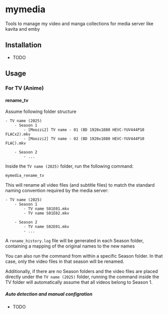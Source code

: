 # mymedia

Tools to manage my video and manga collections for media server like kavita and emby

## Installation

- TODO

## Usage

### For TV (Anime)

#### rename_tv

Assume following folder structure

```
- TV name (2025)
    - Season 1
        - [Moozzi2] TV name - 01 (BD 1920x1080 HEVC-YUV444P10 FLACx2).mkv
        - [Moozzi2] TV name - 02 (BD 1920x1080 HEVC-YUV444P10 FLAC).mkv
    
    - Season 2
        - ...

```

Inside the `TV name (2025)` folder, run the following command:

```
mymedia_rename_tv
```

This will rename all video files (and subtitle files) to match the standard naming convention required by the media server:

```
- TV name (2025)
    - Season 1
        - TV name S01E01.mkv
        - TV name S01E02.mkv
    
    - Season 2
        - TV name S02E01.mkv
        - ...
```

A `rename_history.log` file will be generated in each Season folder, containing a mapping of the original names to the new names

You can also run the command from within a specific Season folder. In that case, only the video files in that season will be renamed.

Additionally, if there are no Season folders and the video files are placed directly under the `TV name (2025)` folder, running the command inside the TV folder will automatically assume that all videos belong to Season 1.


##### Auto detection and manual configration

- TODO

